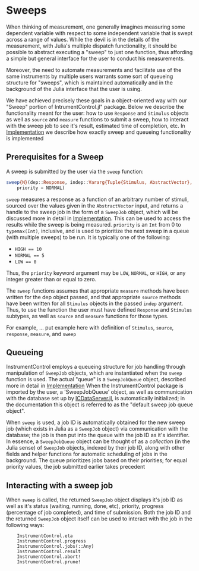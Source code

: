 # Sweeps

When thinking of measurement, one generally imagines measuring some dependent
variable with respect to some independent variable that is swept across a range
of values. While the devil is in the details of the measurement, with Julia's
multiple dispatch functionality, it should be possible to abstract executing a
"sweep" to just one function, thus affording a simple but general interface for the
user to conduct his measurements.

Moreover, the need to automate measurements and facilitate use of the same instruments
by multiple users warrants some sort of queueing structure for "sweeps", which is
maintained automatically and in the background of the Julia interface that the user is
using.

We have achieved precisely these goals in a object-oriented way with our "Sweep"
portion of IntrumentControl.jl" package. Below we describe the functionality meant
for the user: how to use `Response` and `Stimulus` objects as well as `source`
and `measure` functions to submit a sweep, how to interact with the sweep job
to see it's result, estimated time of completion, etc. In [Implementation](https://painterqubits.github.io/InstrumentControl.jl/implementation/)
we describe how exactly sweep and queueing functionality is implemented

## Prerequisites for a Sweep

A sweep is submitted by the user via the `sweep` function:

```julia
sweep{N}(dep::Response, indep::Vararg{Tuple{Stimulus, AbstractVector}, N};
    priority = NORMAL)
```

`sweep` measures a response as a function of an arbitrary number of stimuli,
sourced over the values given in the `AbstractVector` input, and returns
a handle to the sweep job in the form of a `SweepJob` object, which will be discussed more in detail in [Implementation](https://painterqubits.github.io/InstrumentControl.jl/implementation/).
This can be used to access the results while the sweep is being measured.
`priority` is an `Int` from 0 to `typemax(Int)`, inclusive, and is used to prioritize
the next sweep in a queue (with multiple sweeps) to be run. It is typically one
of the following:

- `HIGH == 10`
- `NORMAL == 5`
- `LOW == 0`

Thus, the `priority` keyword argument may be `LOW`, `NORMAL`, or `HIGH`, or any
integer greater than or equal to zero.

The `sweep` functions assumes that appropriate `measure` methods have been written
for the dep object passed, and that appropriate `source` methods have been written
for all `Stimulus` objects in the passed `indep` argument. Thus, to use the function
the user must have defined `Response` and `Stimulus` subtypes, as well as `source`
and `measure` functions for those types.

For example, ... put example here with definition of `Stimulus`, `source`, `response`,
`measure`, and `sweep`

## Queueing

InstrumentControl employs a queueing structure for job handling through manipulation
of `SweepJob` objects, which are instantiated when the `sweep` function is used.
The actual "queue" is a `SweepJobQueue` object, described more in detail in [Implementation](https://painterqubits.github.io/InstrumentControl.jl/implementation/)
When the InstrumentControl package is imported by the user, a 'SweepJobQueue' object,
as well as communication with the database set up by [ICDataServer.jl](https://github.com/PainterQubits/ICDataServer.jl),
is automatically initialized; in the documentation this object is referred to as the
"default sweep job queue object".

When `sweep` is used, a job ID is automatically
obtained for the new sweep job (which exists in Julia as a `SweepJob` object) via
communication with the database; the job is then put into the queue with the
job ID as it's identifier. In essence, a `SweepJobQueue` object can be thought of
as a *collection* (in the Julia sense) of `SweepJob` objects, indexed by their job ID,
along with other fields and helper functions for automatic scheduling of jobs in
the background. The queue prioritizes jobs based on their priorities; for equal
priority values, the job submitted earlier takes precedent

## Interacting with a sweep job

When `sweep` is called, the returned `SweepJob` object displays it's job ID as
well as it's status (waiting, running, done, etc), priority, progress
(percentage of job completed), and time of submission. Both the job ID and the returned
`SweepJob` object itself can be used to interact with the job in the following ways:

```@docs
    InstrumentControl.eta
    InstrumentControl.progress    
    InstrumentControl.jobs(::Any)
    InstrumentControl.result
    InstrumentControl.abort!
    InstrumentControl.prune!
```
